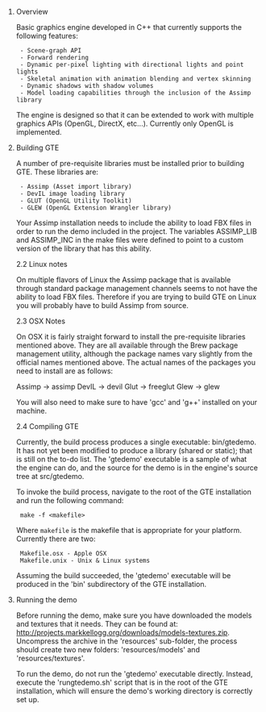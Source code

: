 

1. Overview

	Basic graphics engine developed in C++ that currently supports the following features:
	
		- Scene-graph API
		- Forward rendering
		- Dynamic per-pixel lighting with directional lights and point lights
		- Skeletal animation with animation blending and vertex skinning
		- Dynamic shadows with shadow volumes
		- Model loading capabilities through the inclusion of the Assimp library
	
	The engine is designed so that it can be extended to work with multiple graphics APIs (OpenGL, DirectX, etc...). Currently only OpenGL is implemented.

2. Building GTE

	A number of pre-requisite libraries must be installed prior to building GTE. These libraries are:
	
		- Assimp (Asset import library)
		- DevIL image loading library
		- GLUT (OpenGL Utility Toolkit)
		- GLEW (OpenGL Extension Wrangler library)
	
	Your Assimp installation needs to include the ability to load FBX files in order to run the demo included in the project. The variables ASSIMP_LIB and ASSIMP_INC in the make files were defined to point to a custom version of the library that has this ability.

	2.2 Linux notes
	
	On multiple flavors of Linux the Assimp package that is available through standard package management channels seems to not have the ability to load FBX files. Therefore if you are trying to build GTE on Linux you will probably have to build Assimp from source.
	
	2.3 OSX Notes
	
	On OSX it is fairly straight forward to install the pre-requisite libraries mentioned above. They are all available through the Brew package management utility, although the package names vary slightly from the official names mentioned above. The actual names of the packages you need to install are as follows:
	
	Assimp -> assimp
	DevIL -> devil
	Glut -> freeglut
	Glew -> glew
	
	You will also need to make sure to have 'gcc' and 'g++' installed on your machine.
	
	2.4 Compiling GTE
	
	Currently, the build process produces a single executable: bin/gtedemo. It has not yet been modified to produce a library (shared or static); that is still on the to-do list. The 'gtedemo' executable is a sample of what the engine can do, and the source for the demo is in the engine's source tree at src/gtedemo.
	
	To invoke the build process, navigate to the root of the GTE installation and run the following command:
	
		make -f <makefile>
		
	Where `makefile` is the makefile that is appropriate for your platform. Currently there are two:
		
		Makefile.osx - Apple OSX
		Makefile.unix - Unix & Linux systems
		
	Assuming the build succeeded, the 'gtedemo' executable will be produced in the 'bin' subdirectory of the GTE installation. 

3. Running the demo

	Before running the demo, make sure you have downloaded the models and textures that it needs. They can be found at: http://projects.markkellogg.org/downloads/models-textures.zip. Uncompress the archive in the 'resources' sub-folder, the process should create two new folders: 'resources/models' and 'resources/textures'.

	To run the demo, do not run the 'gtedemo' executable directly. Instead, execute the 'rungtedemo.sh' script that is in the root of the GTE installation, which will ensure the demo's working directory is correctly set up.


